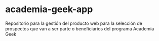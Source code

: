 # academia-geek-app
Repositorio para la gestión del producto web para la selección de prospectos que van a ser parte o beneficiarios del programa Academia Geek
